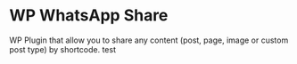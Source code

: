 # WP WhatsApp Share
WP Plugin that allow you to share any content (post, page, image or custom post type) by shortcode. test